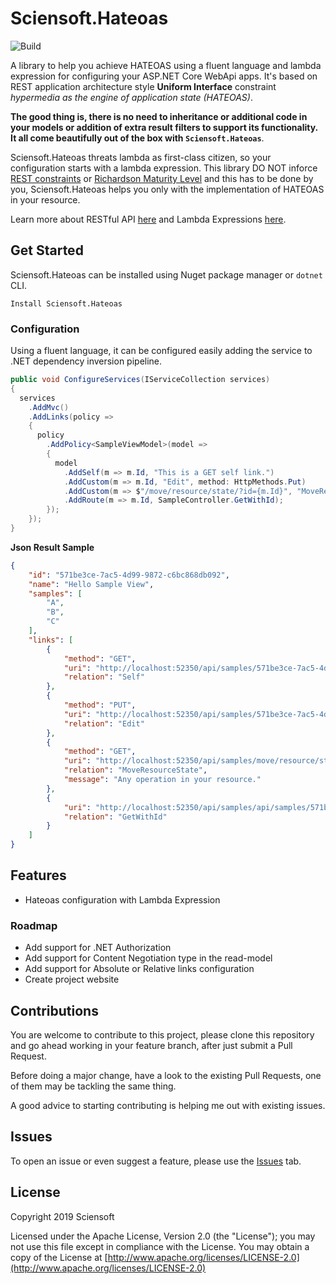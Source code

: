 # Sciensoft.Hateoas

![Build](https://higtrollers.visualstudio.com/Sciensoft/_apis/build/status/SDK/Sciensoft.Hateoas)

A library to help you achieve HATEOAS using a fluent language and lambda expression for configuring your ASP.NET Core WebApi apps. It's based on REST application architecture style **Uniform Interface** constraint _hypermedia as the engine of application state (HATEOAS)_.

**The good thing is, there is no need to inheritance or additional code in your models or addition of extra result filters to support its functionality. It all come beautifully out of the box with `Sciensoft.Hateoas`**.

Sciensoft.Hateoas threats lambda as first-class citizen, so your configuration starts with a lambda expression. This library DO NOT inforce <a href="https://medium.com/extend/what-is-rest-a-simple-explanation-for-beginners-part-2-rest-constraints-129a4b69a582" target="_blank">REST constraints</a> or <a href="https://martinfowler.com/articles/richardsonMaturityModel.html" target="_blank">Richardson Maturity Level</a> and this has to be done by you, Sciensoft.Hateoas helps you only with the implementation of HATEOAS in your resource.

Learn more about RESTful API <a href="https://restfulapi.net/" target="_blank">here</a> and Lambda Expressions <a href="https://docs.microsoft.com/en-us/dotnet/csharp/programming-guide/statements-expressions-operators/lambda-expressions" target="_blank">here</a>.

## Get Started

Sciensoft.Hateoas can be installed using Nuget package manager or `dotnet` CLI.

```
Install Sciensoft.Hateoas
```


### Configuration

Using a fluent language, it can be configured easily adding the service to .NET dependency inversion pipeline.

```csharp
public void ConfigureServices(IServiceCollection services)
{
  services
    .AddMvc()
    .AddLinks(policy =>
    {
      policy
        .AddPolicy<SampleViewModel>(model =>
        {
          model
            .AddSelf(m => m.Id, "This is a GET self link.")
            .AddCustom(m => m.Id, "Edit", method: HttpMethods.Put)
            .AddCustom(m => $"/move/resource/state/?id={m.Id}", "MoveResourceState", method: HttpMethods.Get, message: "Any operation in your resource.")
            .AddRoute(m => m.Id, SampleController.GetWithId);
        });
    });
}
```

**Json Result Sample**

```json
{
    "id": "571be3ce-7ac5-4d99-9872-c6bc868db092",
    "name": "Hello Sample View",
    "samples": [
        "A",
        "B",
        "C"
    ],
    "links": [
        {
            "method": "GET",
            "uri": "http://localhost:52350/api/samples/571be3ce-7ac5-4d99-9872-c6bc868db092",
            "relation": "Self"
        },
        {
            "method": "PUT",
            "uri": "http://localhost:52350/api/samples/571be3ce-7ac5-4d99-9872-c6bc868db092",
            "relation": "Edit"
        },
        {
            "method": "GET",
            "uri": "http://localhost:52350/api/samples/move/resource/state/?id=571be3ce-7ac5-4d99-9872-c6bc868db092",
            "relation": "MoveResourceState",
            "message": "Any operation in your resource."
        },
        {
            "uri": "http://localhost:52350/api/samples/api/samples/571be3ce-7ac5-4d99-9872-c6bc868db092",
            "relation": "GetWithId"
        }
    ]
}
```


## Features

 - Hateoas configuration with Lambda Expression

### Roadmap

 - Add support for .NET Authorization
 - Add support for Content Negotiation type in the read-model
 - Add support for Absolute or Relative links configuration
 - Create project website


## Contributions

You are welcome to contribute to this project, please clone this repository and go ahead working in your feature branch, after just submit a Pull Request.

Before doing a major change, have a look to the existing Pull Requests, one of them may be tackling the same thing.

A good advice to starting contributing is helping me out with existing issues.


## Issues

To open an issue or even suggest a feature, please use the [Issues](./../../issues) tab.


## License

Copyright 2019 Sciensoft

Licensed under the Apache License, Version 2.0 (the "License");
you may not use this file except in compliance with the License.
You may obtain a copy of the License at [http://www.apache.org/licenses/LICENSE-2.0](http://www.apache.org/licenses/LICENSE-2.0)



[Learn-RestfulApi]:https://restfulapi.net/
[Lambda-Expressions]:https://docs.microsoft.com/en-us/dotnet/csharp/programming-guide/statements-expressions-operators/lambda-expressions
[Richardson-Maturity-Level]:https://martinfowler.com/articles/richardsonMaturityModel.html
[REST-Constraints]:https://medium.com/extend/what-is-rest-a-simple-explanation-for-beginners-part-2-rest-constraints-129a4b69a582